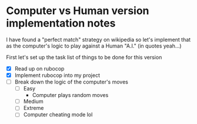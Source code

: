 # Computer vs Human version implementation notes

I have found a "perfect match" strategy on wikipedia so let's implement that as the computer's logic to play against a Human "A.I." (in quotes yeah...)

First let's set up the task list of things to be done for this version

- [x] Read up on rubocop
- [x] Implement rubocop into my project
- [ ] Break down the logic of the computer's moves
  - [ ] Easy
    - Computer plays random moves
  - [ ] Medium
  - [ ] Extreme
  - [ ] Computer cheating mode lol
